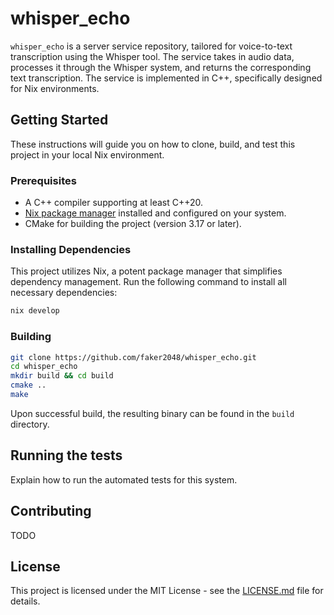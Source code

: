 # whisper_echo

`whisper_echo` is a server service repository, tailored for voice-to-text transcription using the Whisper tool. The service takes in audio data, processes it through the Whisper system, and returns the corresponding text transcription. The service is implemented in C++, specifically designed for Nix environments.

## Getting Started

These instructions will guide you on how to clone, build, and test this project in your local Nix environment.

### Prerequisites

- A C++ compiler supporting at least C++20.
- [Nix package manager](https://nixos.org/download.html) installed and configured on your system.
- CMake for building the project (version 3.17 or later).

### Installing Dependencies

This project utilizes Nix, a potent package manager that simplifies dependency management. Run the following command to install all necessary dependencies:

```bash
nix develop
```

### Building

```bash
git clone https://github.com/faker2048/whisper_echo.git
cd whisper_echo
mkdir build && cd build
cmake ..
make
```

Upon successful build, the resulting binary can be found in the `build` directory.

## Running the tests

Explain how to run the automated tests for this system.

## Contributing

TODO

## License

This project is licensed under the MIT License - see the [LICENSE.md](LICENSE.md) file for details.
